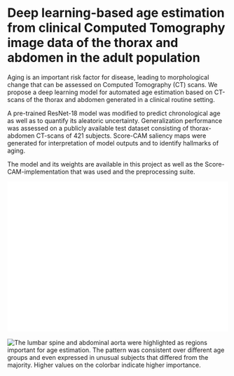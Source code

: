 # Deep learning-based age estimation from clinical Computed Tomography image data of the thorax and abdomen in the adult population

Aging is an important risk factor for disease, leading to morphological change that can be assessed on Computed Tomography (CT) scans.   We propose a deep learning model for automated age estimation based on CT-scans of the thorax and abdomen generated in a clinical routine setting.



A pre-trained ResNet-18 model was modified to predict chronological age as well as to quantify its aleatoric uncertainty. Generalization performance was assessed on a publicly available test dataset consisting of thorax-abdomen CT-scans of 421 subjects. Score-CAM saliency maps were generated for interpretation of model outputs and to identify hallmarks of aging.

The model and its weights are available in this project as well as the Score-CAM-implementation that was used and the preprocessing suite.

<img src="https://github.com/BjarneKerber/age_estimation/blob/main/images/fig_ex_img.jpg" alt="" title="Score-CAM saliency maps">

![The lumbar spine and abdominal aorta were highlighted as regions important for age estimation. The pattern was consistent over different age groups and even expressed in unusual subjects that differed from the majority. Higher values on the colorbar indicate higher importance.](https://github.com/BjarneKerber/age_estimation/blob/main/images/fig_score.jpg "Score-CAM saliency maps")
